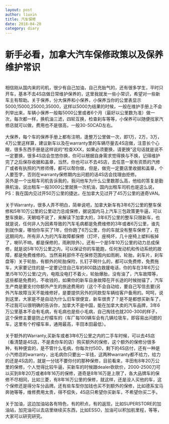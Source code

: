 ```yaml
---
layout: post
author: liuxin
title: 汽车保修  
date: 2018-04-20
category: diary
---
```


 <h1>新手必看，加拿大汽车保修政策以及保养维护常识</h1>

<br>相信刚从国内来的司机，很少有自己加油，自己充胎气的，还有很多学生，平时只开车，基本不去4S店做日常维护保养的，这里我就发一些小常识，希望对一些新车主有帮助。关于保养，分大保养和小保养，小保养当你的公里表显示5000,15000,25000,35000，这样以5000为结果的时候，一般在维护手册上不会列举出来，车辆小保养一般每5000公里或者6个月（最好以公里数为准）做一次，每次都一样，换机油三滤，四轮互换，检查刹车等等，小保养可以随便找家汽修店就可以做，费用也不是很高，一般30-50CAD左右。 <br><br>大保养，每个车的保养手册上都有注明，逢整万公里做一次，即1万，2万，3万，4万公里这样算，建议新车以及在warranty里的车辆尽量去4S店做，注意长个心眼，很多东西手册是这样说的“检查XXX，如果必须要换，请更换”这句话就是说不一定要换，很多4S店会忽悠你换，你可以根据自身需求觉得换与不换，记得维护完了之后保存收据和盖章，当然，你也可以不去4S店，去任意一家有资质的汽修厂或者有执照的汽修师傅，都可以帮你做，但是，做完一定要店里收据和盖章，个人要签字，否则在warranty保修期内出问题的话4S店会找理由拒修。<br>另外是一个出租车司机告诉我的，我问他车为什么公里数那么高，他给的答复是勤换机油，说出租车一般3000公里就换一次机油，国内出租车司机也是这么说，PS：我在国内见过开50万公里的捷达，在加拿大见过开了45万公里的道奇VAN。<br> <br>关于Warranty，很多人弄不明白，简单说吧，加拿大新车有3年6万公里的整车保修和5年10万公里的公里动力总成保修，据说国内马上汽车三包政策更牛逼，可以整车换新，天朝咱不说了，来解读下加拿大的，3年6万公里的整车只限新车，也就是说，任何非人为因素导致的汽车毛病都是免费维修的3年或者6万公里，谁先到就作废，哪怕你车买了1年，但你跑了6万公里，你的车就没有整车保修了，在这期间内，所有非人为的汽车故障都保修（灯坏，座椅坏，几十座椅上塑料板掉了，喇叭不响，都是保修的，雨刷除外）。还有一个是5年10万公里的动力总成保修，就是说5年10万公里之内，可以保证你的车能跑，任何发动机和传动系统的故障，都是免费维修的。当然易耗部件不在保修范围内如雨刷，轮胎，刹车片，刹车盘等）关于轮胎，有额外的轮胎保险，扎钉子啊什么的，都可以免费修，免费拖车，大家要记住的是一定要记住自己车的800路边救援电话，你的车在3年6万公里/5年10万公里/之内，电瓶没电打不着火，轮胎爆胎，没有油了，汽车故障等，这些都是免费的，不收钱的，如果你的新车自身故障在开长途的时候抛锚了，汽车生产商是要支付你额外产生的旅途费用的（这个不会自动给，要自己写信去要)另外汽车故障当天不能维修好，是要提供另外的同款型车辆给客户备用的。呵呵，说到这里，大家是不是自动为什么旧车很便宜，新车很贵了？是不是都想买新车了，不过我可以很明确的告诉你，加拿大不是中国，能在加拿大卖的汽车品牌，3年6万公里基本不会有毛病，有毛病也是些小毛病，自己掏钱也就200-300的样子，这个保修主要是防止柠檬车的（车厂每100辆车会有几辆垃圾车，即容易出问题的车，这里有个柠檬车率，通用最高，丰田本田最低）。<br> <br>关于额外的Warranty,买新车或者3年6万公里之内的二手车时候，可以去4S店（看清楚是4S店，不是卖你车的店）购买额外的保修，这个额外的保修分很多种，有种便宜的，是不管什么毛病，你每次付50D，剩下的4S店付，还有一种是小汽修店的warranty，出毛病你只要出一半钱，这两种warranty都不给力，给力的还是4S店的，就是一分钱不要你付的那种保修，目前看来，丰田有8年20万公里的保修，个人觉得比较牛逼，买新车的时候跟dealer砍砍价，2000-2500刀可以买到8年20万或者8年16万的保修，道奇是8年16万是上限了，各大品牌车的保修不尽相同，比如三菱，有8年16万公里的保修，就这样，还是没人买他的车，这个保修还是得分车分品牌。还有些车型你加钱也买不到额外的保修，比如德系宝马奔驰等等，维修费用太贵，得不偿失，4S店只希望你买新车，不希望你买二手。<br> <br>关于加油，这边加油站各有特色，有的积点，有的返现，比如SUPERSTORE的加油站，加完油可以去店里继续买东西，比如ESSO，加油可以积加航里程，等等，大家可以研究研究。<br> </td>